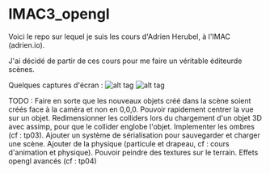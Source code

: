 # IMAC3_opengl

Voici le repo sur lequel je suis les cours d'Adrien Herubel, à l'IMAC (adrien.io). 

J'ai décidé de partir de ces cours pour me faire un véritable éditeurde scènes.

Quelques captures d'écran : 
![alt tag](https://github.com/florianLequertier/IMAC3_opengl/tree/td2-assimp/example_01.jpg?raw=true "example 01")
![alt tag](https://github.com/florianLequertier/IMAC3_opengl/tree/td2-assimp/example_02.jpg?raw=true "example 02")

TODO : 
Faire en sorte que les nouveaux objets créé dans la scène soient créés face à la caméra et non en 0,0,0. 
Pouvoir rapidement centrer la vue sur un objet.
Redimensionner les colliders lors du chargement d'un objet 3D avec assimp, pour que le collider englobe l'objet.
Implementer les ombres (cf : tp03).
Ajouter un système de sérialisation pour sauvegarder et charger une scène. 
Ajouter de la physique (particule et drapeau, cf : cours d'animation et physique).
Pouvoir peindre des textures sur le terrain.
Effets opengl avancés (cf : tp04)
